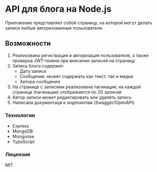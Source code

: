 # API для блога на Node.js

Приложение представляет собой страницу, на которой могут делать записи любые авторизованные пользователи.

## Возможности

1) Реализована регистрация и авторизация пользователя, а также проверка JWT-токена при внесении записей на страницу
2) Запись блога содержит:
    -  Дату записи
    -  Сообщение: может содержать как текст, так и медиа
    -  Автора сообщения
3) На странице с записями реализована пагинация, на каждой странице (пагинации) отображается по 20 записей
4) Автор записи может редактировать или удалять запись
5) Написана документаця к эндпоинтам (Swagger/OpenAPI)

### Технологии

- Express
- MongoDB
- Mongoose
- TypeScript

### Лицензия

MIT
